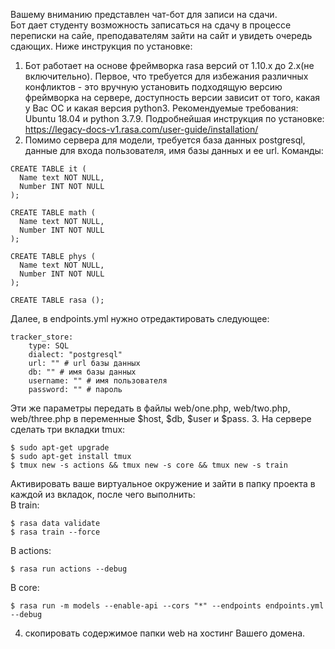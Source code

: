 Вашему вниманию представлен чат-бот для записи на сдачи.  
Бот дает студенту возможность записаться на сдачу в процессе переписки на сайе, 
преподавателям зайти на сайт и увидеть очередь сдающих.
Ниже инструкция по установке:
1. Бот работает на основе фреймворка rasa версий от 1.10.x до 2.x(не включительно).
Первое, что требуется для избежания различных конфликтов - это вручную установить подходящую версию фреймворка на сервере, 
доступность версии зависит от того, какая у Вас ОС и какая версия python3.
Рекомендуемые требования: Ubuntu 18.04 и python 3.7.9. Подробнейшая инструкция по установке:
https://legacy-docs-v1.rasa.com/user-guide/installation/
2. Помимо сервера для модели, требуется база данных postgresql, данные для входа пользователя, имя базы данных и ее url. 
Команды:
```
CREATE TABLE it (
  Name text NOT NULL,
  Number INT NOT NULL
);

CREATE TABLE math (
  Name text NOT NULL,
  Number INT NOT NULL
);

CREATE TABLE phys (
  Name text NOT NULL,
  Number INT NOT NULL
);

CREATE TABLE rasa ();
``` 
Далее, в endpoints.yml нужно отредактировать следующее:

```
tracker_store:
    type: SQL
    dialect: "postgresql" 
    url: "" # url базы данных
    db: "" # имя базы данных
    username: "" # имя пользователя
    password: "" # пароль 
```
Эти же параметры передать в файлы web/one.php, web/two.php, web/three.php в переменные $host, $db, $user и $pass.
3. На сервере сделать три вкладки tmux:
```
$ sudo apt-get upgrade
$ sudo apt-get install tmux
$ tmux new -s actions && tmux new -s core && tmux new -s train
```
Активировать ваше виртуальное окружение и зайти в папку проекта в каждой из вкладок, после чего выполнить:  
В train: 
```
$ rasa data validate
$ rasa train --force
```
В actions: 
```
$ rasa run actions --debug
```
В core: 
```
$ rasa run -m models --enable-api --cors "*" --endpoints endpoints.yml --debug
```
4. скопировать содержимое папки web на хостинг Вашего домена.
